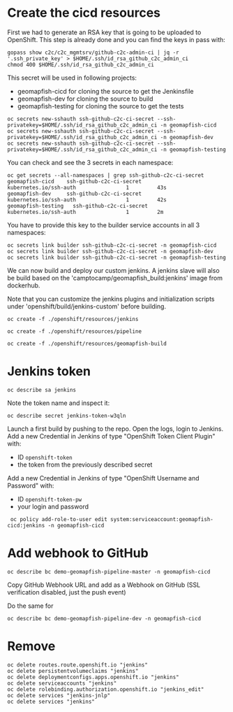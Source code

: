 # Create the cicd resources

First we had to generate an RSA key that is going to be uploaded to OpenShift.
This step is already done and you can find the keys in pass with:

```
gopass show c2c/c2c_mgmtsrv/github-c2c-admin-ci | jq -r '.ssh_private_key' > $HOME/.ssh/id_rsa_github_c2c_admin_ci
chmod 400 $HOME/.ssh/id_rsa_github_c2c_admin_ci
```

This secret will be used in following projects:

* geomapfish-cicd for cloning the source to get the Jenkinsfile
* geomapfish-dev for cloning the source to build
* geomapfish-testing for cloning the source to get the tests

```
oc secrets new-sshauth ssh-github-c2c-ci-secret --ssh-privatekey=$HOME/.ssh/id_rsa_github_c2c_admin_ci -n geomapfish-cicd
oc secrets new-sshauth ssh-github-c2c-ci-secret --ssh-privatekey=$HOME/.ssh/id_rsa_github_c2c_admin_ci -n geomapfish-dev
oc secrets new-sshauth ssh-github-c2c-ci-secret --ssh-privatekey=$HOME/.ssh/id_rsa_github_c2c_admin_ci -n geomapfish-testing
```

You can check and see the 3 secrets in each namespace:

```
oc get secrets --all-namespaces | grep ssh-github-c2c-ci-secret
geomapfish-cicd    ssh-github-c2c-ci-secret                                  kubernetes.io/ssh-auth                1         43s
geomapfish-dev     ssh-github-c2c-ci-secret                                  kubernetes.io/ssh-auth                1         42s
geomapfish-testing   ssh-github-c2c-ci-secret                                  kubernetes.io/ssh-auth                1         2m
```

You have to provide this key to the builder service accounts in all 3 namespaces:

```
oc secrets link builder ssh-github-c2c-ci-secret -n geomapfish-cicd
oc secrets link builder ssh-github-c2c-ci-secret -n geomapfish-dev
oc secrets link builder ssh-github-c2c-ci-secret -n geomapfish-testing
```

We can now build and deploy our custom jenkins.
A jenkins slave will also be build based on the 'camptocamp/geomapfish_build:jenkins' image from dockerhub.

Note that you can customize the jenkins plugins and initialization scripts under 'openshift/build/jenkins-custom'
before building.

```
oc create -f ./openshift/resources/jenkins
````

```
oc create -f ./openshift/resources/pipeline
````


```
oc create -f ./openshift/resources/geomapfish-build
```

# Jenkins token

```
oc describe sa jenkins
```

Note the token name and inspect it:

```
oc describe secret jenkins-token-w3qln
```

Launch a first build by pushing to the repo. Open the logs, login to Jenkins.
Add a new Credential in Jenkins of type "OpenShift Token Client Plugin" with: 
* ID `openshift-token`
* the token from the previously described secret


Add a new Credential in Jenkins of type "OpenShift Username and Password" with:
* ID `openshift-token-pw`
* your login and password


```
 oc policy add-role-to-user edit system:serviceaccount:geomapfish-cicd:jenkins -n geomapfish-cicd
```


# Add webhook to GitHub

```
oc describe bc demo-geomapfish-pipeline-master -n geomapfish-cicd
```

Copy GitHub Webhook URL and add as a Webhook on GitHub (SSL verification
disabled, just the push event)

Do the same for

```
oc describe bc demo-geomapfish-pipeline-dev -n geomapfish-cicd
```


# Remove

```
oc delete routes.route.openshift.io "jenkins"
oc delete persistentvolumeclaims "jenkins"
oc delete deploymentconfigs.apps.openshift.io "jenkins"
oc delete serviceaccounts "jenkins"
oc delete rolebinding.authorization.openshift.io "jenkins_edit"
oc delete services "jenkins-jnlp"
oc delete services "jenkins"
```
